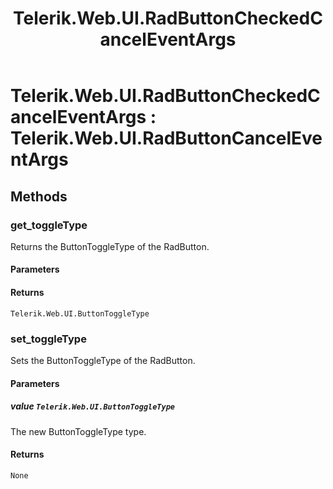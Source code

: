 ﻿---
title: Telerik.Web.UI.RadButtonCheckedCancelEventArgs
page_title: Client-side API Reference
description: Client-side API Reference
---

# Telerik.Web.UI.RadButtonCheckedCancelEventArgs : Telerik.Web.UI.RadButtonCancelEventArgs 

## Methods

###  get_toggleType

Returns the ButtonToggleType of the RadButton.

#### Parameters

#### Returns

`Telerik.Web.UI.ButtonToggleType` 

###  set_toggleType

Sets the ButtonToggleType of the RadButton.

#### Parameters

##### value `Telerik.Web.UI.ButtonToggleType` 

The new ButtonToggleType type.

#### Returns

`None` 